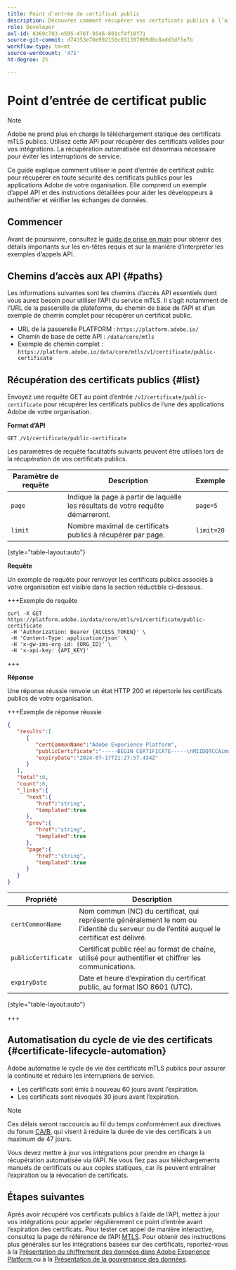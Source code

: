 ```yaml
---
title: Point d’entrée de certificat public
description: Découvrez comment récupérer vos certificats publics à l’aide du point d’entrée /public-certificate de l’API du service MTLS.
role: Developer
exl-id: 8369c783-e595-476f-9546-801cf4f10f71
source-git-commit: d74353e70e992150c031397009d0c8add3df5e7b
workflow-type: tm+mt
source-wordcount: '471'
ht-degree: 2%

---
```


# Point d’entrée de certificat public

>[!NOTE]
>
>Adobe ne prend plus en charge le téléchargement statique des certificats mTLS publics. Utilisez cette API pour récupérer des certificats valides pour vos intégrations. La récupération automatisée est désormais nécessaire pour éviter les interruptions de service.

Ce guide explique comment utiliser le point d’entrée de certificat public pour récupérer en toute sécurité des certificats publics pour les applications Adobe de votre organisation. Elle comprend un exemple d’appel API et des instructions détaillées pour aider les développeurs à authentifier et vérifier les échanges de données.

## Commencer

Avant de poursuivre, consultez le [guide de prise en main](./getting-started.md) pour obtenir des détails importants sur les en-têtes requis et sur la manière d’interpréter les exemples d’appels API.

## Chemins d’accès aux API {#paths}

Les informations suivantes sont les chemins d’accès API essentiels dont vous aurez besoin pour utiliser l’API du service mTLS. Il s’agit notamment de l’URL de la passerelle de plateforme, du chemin de base de l’API et d’un exemple de chemin complet pour récupérer un certificat public.

- URL de la passerelle PLATFORM : `https://platform.adobe.io/`
- Chemin de base de cette API : `/data/core/mtls`
- Exemple de chemin complet : `https://platform.adobe.io/data/core/mtls/v1/certificate/public-certificate`

## Récupération des certificats publics {#list}

Envoyez une requête GET au point d’entrée `/v1/certificate/public-certificate` pour récupérer les certificats publics de l’une des applications Adobe de votre organisation.

**Format d’API**

```http
GET /v1/certificate/public-certificate
```

Les paramètres de requête facultatifs suivants peuvent être utilisés lors de la récupération de vos certificats publics.

| Paramètre de requête | Description | Exemple |
| --------------- | ----------- | ------- |
| `page` | Indique la page à partir de laquelle les résultats de votre requête démarreront. | `page=5` |
| `limit` | Nombre maximal de certificats publics à récupérer par page. | `limit=20` |

{style="table-layout:auto"}

**Requête**

Un exemple de requête pour renvoyer les certificats publics associés à votre organisation est visible dans la section réductible ci-dessous.

+++Exemple de requête

```shell
curl -X GET https://platform.adobe.io/data/core/mtls/v1/certificate/public-certificate
 -H 'Authorization: Bearer {ACCESS_TOKEN}' \
 -H 'Content-Type: application/json' \
 -H 'x-gw-ims-org-id: {ORG_ID}' \
 -H 'x-api-key: {API_KEY}' 
```

+++

**Réponse**

Une réponse réussie renvoie un état HTTP 200 et répertorie les certificats publics de votre organisation.

+++Exemple de réponse réussie

```json
{
   "results":[
      {
         "certCommonName":"Adobe Experience Platform",
         "publicCertificate":"-----BEGIN CERTIFICATE-----\nMIIDQTCCAimgAwIBAgITBmyfACAfma......KJY5u89CjAwj\n-----END CERTIFICATE-----",
         "expiryDate":"2024-07-17T21:27:57.434Z"
      }
   ],
   "total":0,
   "count":0,
   "_links":{
      "next":{
         "href":"string",
         "templated":true
      },
      "prev":{
         "href":"string",
         "templated":true
      },
      "page":{
         "href":"string",
         "templated":true
      }
   }
}
```

| Propriété | Description |
| --- | --- |
| `certCommonName` | Nom commun (NC) du certificat, qui représente généralement le nom ou l’identité du serveur ou de l’entité auquel le certificat est délivré. |
| `publicCertificate` | Certificat public réel au format de chaîne, utilisé pour authentifier et chiffrer les communications. |
| `expiryDate` | Date et heure d’expiration du certificat public, au format ISO 8601 (UTC). |

{style="table-layout:auto"}

+++

## Automatisation du cycle de vie des certificats {#certificate-lifecycle-automation}

Adobe automatise le cycle de vie des certificats mTLS publics pour assurer la continuité et réduire les interruptions de service.

- Les certificats sont émis à nouveau 60 jours avant l’expiration.
- Les certificats sont révoqués 30 jours avant l’expiration.

>[!NOTE]
>
>Ces délais seront raccourcis au fil du temps conformément aux directives du forum [CA/B](https://www.digicert.com/blog/tls-certificate-lifetimes-will-officially-reduce-to-47-days), qui visent à réduire la durée de vie des certificats à un maximum de 47 jours.

Vous devez mettre à jour vos intégrations pour prendre en charge la récupération automatisée via l’API. Ne vous fiez pas aux téléchargements manuels de certificats ou aux copies statiques, car ils peuvent entraîner l’expiration ou la révocation de certificats.

## Étapes suivantes

Après avoir récupéré vos certificats publics à l’aide de l’API, mettez à jour vos intégrations pour appeler régulièrement ce point d’entrée avant l’expiration des certificats. Pour tester cet appel de manière interactive, consultez la page de référence de l’API [MTLS](https://developer.adobe.com/experience-platform-apis/references/mtls-service/). Pour obtenir des instructions plus générales sur les intégrations basées sur des certificats, reportez-vous à la [ Présentation du chiffrement des données dans Adobe Experience Platform ](../../landing/governance-privacy-security/encryption.md) ou à la [Présentation de la gouvernance des données](../home.md).
